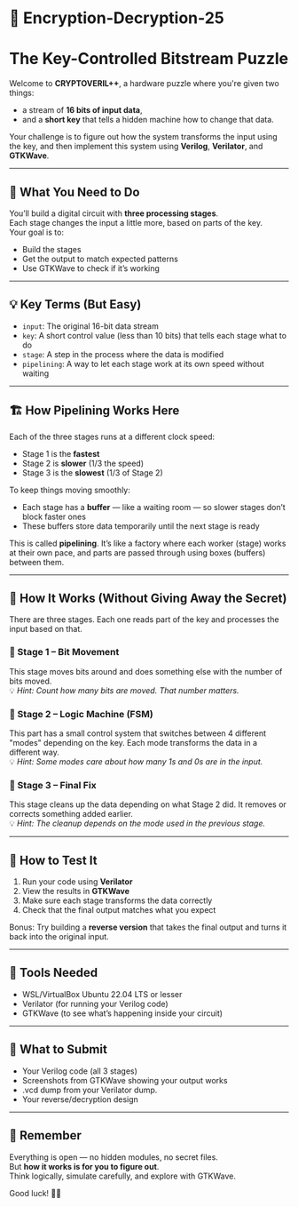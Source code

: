 # 🔐 Encryption-Decryption-25


#  The Key-Controlled Bitstream Puzzle

Welcome to **CRYPTOVERIL++**, a hardware puzzle where you're given two things:  
- a stream of **16 bits of input data**,  
- and a **short key** that tells a hidden machine how to change that data.

Your challenge is to figure out how the system transforms the input using the key, and then implement this system using **Verilog**, **Verilator**, and **GTKWave**.

---

## 🎯 What You Need to Do

You’ll build a digital circuit with **three processing stages**.  
Each stage changes the input a little more, based on parts of the key.  
Your goal is to:
- Build the stages
- Get the output to match expected patterns
- Use GTKWave to check if it’s working

---

## 💡 Key Terms (But Easy)

- `input`: The original 16-bit data stream
- `key`: A short control value (less than 10 bits) that tells each stage what to do
- `stage`: A step in the process where the data is modified
- `pipelining`: A way to let each stage work at its own speed without waiting

---

## 🏗️ How Pipelining Works Here

Each of the three stages runs at a different clock speed:

- Stage 1 is the **fastest**
- Stage 2 is **slower** (1/3 the speed)
- Stage 3 is the **slowest** (1/3 of Stage 2)

To keep things moving smoothly:
- Each stage has a **buffer** — like a waiting room — so slower stages don’t block faster ones
- These buffers store data temporarily until the next stage is ready

This is called **pipelining**. It’s like a factory where each worker (stage) works at their own pace, and parts are passed through using boxes (buffers) between them.

---

## 🧠 How It Works (Without Giving Away the Secret)

There are three stages. Each one reads part of the key and processes the input based on that.

### 🔹 Stage 1 – Bit Movement
This stage moves bits around and does something else with the number of bits moved.  
💡 *Hint: Count how many bits are moved. That number matters.*

### 🔹 Stage 2 – Logic Machine (FSM)
This part has a small control system that switches between 4 different "modes" depending on the key. Each mode transforms the data in a different way.  
💡 *Hint: Some modes care about how many 1s and 0s are in the input.*

### 🔹 Stage 3 – Final Fix
This stage cleans up the data depending on what Stage 2 did. It removes or corrects something added earlier.  
💡 *Hint: The cleanup depends on the mode used in the previous stage.*

---

## 🧪 How to Test It

1. Run your code using **Verilator**  
2. View the results in **GTKWave**  
3. Make sure each stage transforms the data correctly  
4. Check that the final output matches what you expect

Bonus: Try building a **reverse version** that takes the final output and turns it back into the original input.

---

## 🧰 Tools Needed

- WSL/VirtualBox Ubuntu 22.04 LTS or lesser
- Verilator (for running your Verilog code)
- GTKWave (to see what’s happening inside your circuit)

---

## 📝 What to Submit

- Your Verilog code (all 3 stages)
- Screenshots from GTKWave showing your output works
- .vcd dump from your Verilator dump.
- Your reverse/decryption design

---


## 📌 Remember

Everything is open — no hidden modules, no secret files.  
But **how it works is for you to figure out**.  
Think logically, simulate carefully, and explore with GTKWave.

Good luck! 🔧💡






















